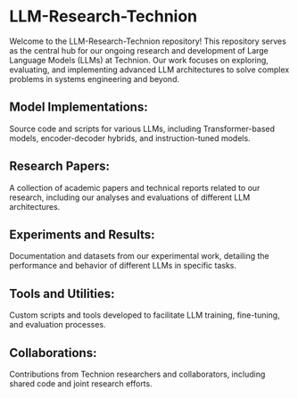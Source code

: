 
# LLM-Research-Technion

Welcome to the LLM-Research-Technion repository! This repository serves as the central hub for our ongoing research and development of Large Language Models (LLMs) at Technion. Our work focuses on exploring, evaluating, and implementing advanced LLM architectures to solve complex problems in systems engineering and beyond.

## Model Implementations:
Source code and scripts for various LLMs, including Transformer-based models, encoder-decoder hybrids, and instruction-tuned models.

## Research Papers:
A collection of academic papers and technical reports related to our research, including our analyses and evaluations of different LLM architectures.

## Experiments and Results:
Documentation and datasets from our experimental work, detailing the performance and behavior of different LLMs in specific tasks.

## Tools and Utilities:
Custom scripts and tools developed to facilitate LLM training, fine-tuning, and evaluation processes.

## Collaborations:
Contributions from Technion researchers and collaborators, including shared code and joint research efforts.

